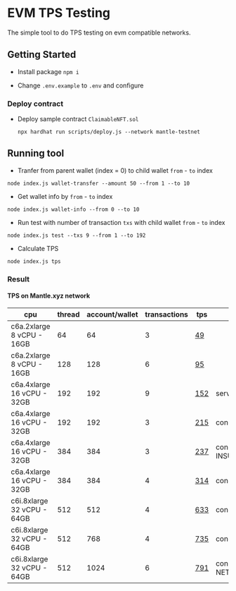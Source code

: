 # EVM TPS Testing
The simple tool to do TPS testing on evm compatible networks.

## Getting Started

- Install package `npm i`

- Change `.env.example` to `.env` and configure 

### Deploy contract

- Deploy sample contract `ClaimableNFT.sol` 
    ```
    npx hardhat run scripts/deploy.js --network mantle-testnet
    ```

## Running tool


- Tranfer from parent wallet (index = 0) to child wallet `from` - `to` index
```
node index.js wallet-transfer --amount 50 --from 1 --to 10
```

- Get wallet info by `from` - `to` index
```
node index.js wallet-info --from 0 --to 10
```

- Run test with number of transaction `txs` with child wallet `from` - `to` index 
```
node index.js test --txs 9 --from 1 --to 192 
```

- Calculate TPS 
```
node index.js tps
```

### Result

#### TPS on Mantle.xyz network

| cpu        | thread  | account/wallet | transactions  | tps  | remark  |
|--|--|--|--|--|--|
| c6a.2xlarge <br /> 8 vCPU - 16GB     | 64   | 64    | 3    | [49](result/mantle_tps_49.json)     |  |
| c6a.2xlarge <br /> 8 vCPU - 16GB     | 128  | 128   | 6    | [95](result/mantle_tps_95.json)     |  |
| c6a.4xlarge <br /> 16 vCPU - 32GB    | 192  | 192   | 9    | [152](result/mantle_tps_152.json)   | server error |
| c6a.4xlarge <br /> 16 vCPU - 32GB    | 192  | 192   | 3    | [215](result/mantle_tps_215.json)   | concurrent |
| c6a.4xlarge <br /> 16 vCPU - 32GB    | 384  | 384   | 3    | [237](result/mantle_tps_237.json)   | concurrent <br/> INSUFFICIENT_FUNDS |
| c6a.4xlarge <br /> 16 vCPU - 32GB    | 384  | 384   | 4    | [314](result/mantle_tps_314.json)   | concurrent |
| c6i.8xlarge <br /> 32 vCPU - 64GB    | 512  | 512   | 4    | [633](result/mantle_tps_633.json)   | concurrent |
| c6i.8xlarge <br /> 32 vCPU - 64GB    | 512  | 768   | 4    | [735](result/mantle_tps_735.json)   | concurrent |
| c6i.8xlarge <br /> 32 vCPU - 64GB    | 512  | 1024  | 6    | [791](result/mantle_tps_791.json)   | concurrent <br/> NETWORK_ERROR |